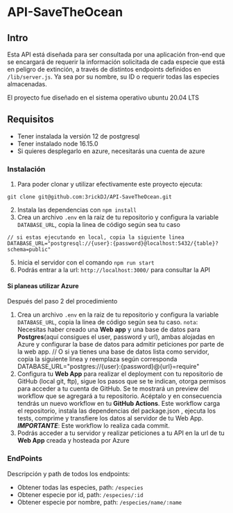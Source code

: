 # API-SaveTheOcean
## Intro

Esta API está diseñada para ser consultada por una aplicación fron-end que se encargará de requerir la información solicitada de cada especie que está en peligro de extinción, a través de distintos endpoints definidos en `/lib/server.js`. Ya sea por su nombre, su ID o requerir todas las especies almacenadas.

El proyecto fue diseñado en el sistema operativo ubuntu 20.04 LTS

## Requisitos

+ Tener instalada la versión 12 de postgresql
+ Tener instalado node 16.15.0
+ Si quieres desplegarlo en azure, necesitarás una cuenta de azure

### Instalación

1. Para poder clonar y utilizar efectivamente este proyecto ejecuta:
```
git clone git@github.com:3rickDJ/API-SaveTheOcean.git
```
2. Instala las dependencias con `npm install`
3. Crea un archivo `.env` en la raiz de tu repositorio y configura la variable `DATABASE_URL`, copia la linea de código según sea tu caso
```
// si estas ejecutando en local, copia la siguiente linea
DATABASE_URL="postgresql://{user}:{password}@localhost:5432/{table}?schema=public"
```
5. Inicia el servidor con el comando `npm run start`
7. Podrás entrar a la url: `http://localhost:3000/` para consultar la API
#### Si planeas utilizar Azure
Después del paso 2 del procedimiento
1. Crea un archivo `.env` en la raiz de tu repositorio y configura la variable `DATABASE_URL`, copia la linea de código según sea tu caso.
 `nota`: Necesitas haber creado una **Web app** y una base de datos para **Postgres**(aquí consigues el user, password y url), ambas alojadas en Azure y configurar la base de datos para admitir peticiones por parte de la web app.
// O si ya tienes una base de datos lista como servidor, copia la siguiente linea y reemplaza según corresponda
DATABASE_URL="postgres://{user}:{password}@{url}=require"
2. Configura tu **Web App** para realizar el deployment con tu repositorio de GitHub (local git, ftp), sigue los pasos que se te indican, otorga permisos para acceder a tu cuenta de GitHub. Se te mostrará un preview del workflow que se agregará a tu repositorio. Acéptalo y en consecuencia tendrás un nuevo workflow en tu **GitHub Actions**. Este workflow carga el repositorio, instala las dependencias del package.json , ejecuta los tests, comprime y transfiere los datos al servidor de tu Web App. ***IMPORTANTE***: Este workflow lo realiza cada commit. 
3. Podrás acceder a tu servidor y realizar peticiones a tu API en la url de tu **Web App** creada y hosteada por Azure

### EndPoints
Descripción y path de todos los endpoints:

+ Obtener todas las especies, path: `/especies`
+ Obtener especie por id, path: `/especies/:id`
+ Obtener especie por nombre, path: `/especies/name/:name`

